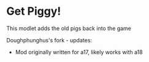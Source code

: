 # Get Piggy!
This modlet adds the old pigs back into the game

Doughphunghus's fork - updates:

- Mod originally written for a17, likely works with a18
